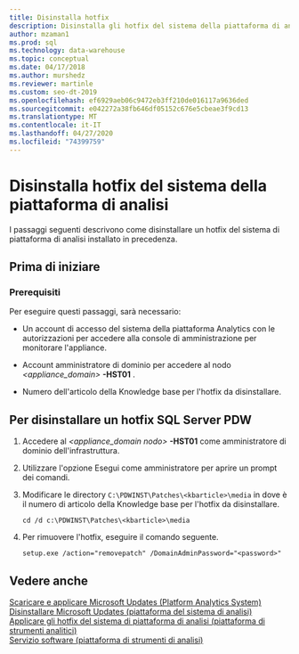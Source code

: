 ```yaml
---
title: Disinstalla hotfix
description: Disinstalla gli hotfix del sistema della piattaforma di analisi.
author: mzaman1
ms.prod: sql
ms.technology: data-warehouse
ms.topic: conceptual
ms.date: 04/17/2018
ms.author: murshedz
ms.reviewer: martinle
ms.custom: seo-dt-2019
ms.openlocfilehash: ef6929aeb06c9472eb3ff210de016117a9636ded
ms.sourcegitcommit: e042272a38fb646df05152c676e5cbeae3f9cd13
ms.translationtype: MT
ms.contentlocale: it-IT
ms.lasthandoff: 04/27/2020
ms.locfileid: "74399759"
---
```

# <a name="uninstall-analytics-platform-system-hotfixes"></a>Disinstalla hotfix del sistema della piattaforma di analisi 
I passaggi seguenti descrivono come disinstallare un hotfix del sistema di piattaforma di analisi installato in precedenza.  
  
## <a name="before-you-begin"></a>Prima di iniziare  
  
### <a name="prerequisites"></a>Prerequisiti  
Per eseguire questi passaggi, sarà necessario:  
  
-   Un account di accesso del sistema della piattaforma Analytics con le autorizzazioni per accedere alla console di amministrazione per monitorare l'appliance.  
  
-   Account amministratore di dominio per accedere al nodo <em><appliance_domain></em> **-HST01** .  
  
-   Numero dell'articolo della Knowledge base per l'hotfix da disinstallare.  
  
## <a name="to-uninstall-a-sql-server-pdw-hotfix"></a><a name="HowToUninstallPDW"></a>Per disinstallare un hotfix SQL Server PDW  
  
1.  Accedere al <em><appliance_domain nodo></em> **-HST01** come amministratore di dominio dell'infrastruttura.  
  
2.  Utilizzare l'opzione Esegui come amministratore per aprire un prompt dei comandi.  
  
3.  Modificare le directory `C:\PDWINST\Patches\<kbarticle>\media` in *<kbarticle>* dove è il numero di articolo della Knowledge base per l'hotfix da disinstallare.  
  
    ```  
    cd /d c:\PDWINST\Patches\<kbarticle>\media  
    ```  
  
4.  Per rimuovere l'hotfix, eseguire il comando seguente.  
  
    ```  
    setup.exe /action="removepatch" /DomainAdminPassword="<password>"  
    ```  
  
## <a name="see-also"></a>Vedere anche  
[Scaricare e applicare Microsoft Updates &#40;Platform Analytics System&#41;](download-and-apply-microsoft-updates.md)  
[Disinstallare Microsoft Updates &#40;piattaforma del sistema di analisi&#41;](uninstall-microsoft-updates.md)  
[Applicare gli hotfix del sistema di piattaforma di analisi &#40;piattaforma di strumenti analitici&#41;](apply-analytics-platform-system-hotfixes.md)  
[Servizio software &#40;piattaforma di strumenti di analisi&#41;](software-servicing.md)  
  
